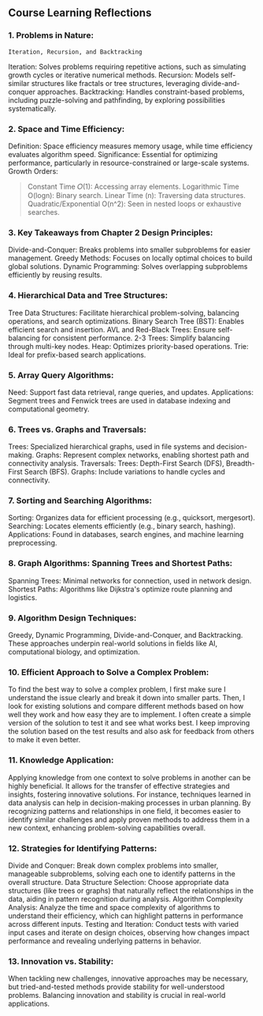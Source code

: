 ## Course Learning Reflections
 ### 1. Problems in Nature:
    Iteration, Recursion, and Backtracking
Iteration: Solves problems requiring repetitive actions, such as simulating growth cycles or iterative numerical methods.
Recursion: Models self-similar structures like fractals or tree structures, leveraging divide-and-conquer approaches.
Backtracking: Handles constraint-based problems, including puzzle-solving and pathfinding, by exploring possibilities systematically.

### 2. Space and Time Efficiency:
Definition: Space efficiency measures memory usage, while time efficiency evaluates algorithm speed.
Significance: Essential for optimizing performance, particularly in resource-constrained or large-scale systems.
Growth Orders:
  >Constant Time 𝑂(1): Accessing array elements.
  >Logarithmic Time O(logn): Binary search.
  >Linear Time (n): Traversing data structures.
  >Quadratic/Exponential O(n^2): Seen in nested loops or exhaustive searches.

### 3. Key Takeaways from Chapter 2 Design Principles:
Divide-and-Conquer: Breaks problems into smaller subproblems for easier management.
Greedy Methods: Focuses on locally optimal choices to build global solutions.
Dynamic Programming: Solves overlapping subproblems efficiently by reusing results.
### 4. Hierarchical Data and Tree Structures:
Tree Data Structures: Facilitate hierarchical problem-solving, balancing operations, and search optimizations.
Binary Search Tree (BST): Enables efficient search and insertion.
AVL and Red-Black Trees: Ensure self-balancing for consistent performance.
2-3 Trees: Simplify balancing through multi-key nodes.
Heap: Optimizes priority-based operations.
Trie: Ideal for prefix-based search applications.
### 5. Array Query Algorithms:
Need: Support fast data retrieval, range queries, and updates.
Applications: Segment trees and Fenwick trees are used in database indexing and computational geometry.
### 6. Trees vs. Graphs and Traversals:
Trees: Specialized hierarchical graphs, used in file systems and decision-making.
Graphs: Represent complex networks, enabling shortest path and connectivity analysis.
Traversals:
Trees: Depth-First Search (DFS), Breadth-First Search (BFS).
Graphs: Include variations to handle cycles and connectivity.
### 7. Sorting and Searching Algorithms:
Sorting: Organizes data for efficient processing (e.g., quicksort, mergesort).
Searching: Locates elements efficiently (e.g., binary search, hashing).
Applications: Found in databases, search engines, and machine learning preprocessing.
### 8. Graph Algorithms: Spanning Trees and Shortest Paths:
Spanning Trees: Minimal networks for connection, used in network design.
Shortest Paths: Algorithms like Dijkstra's optimize route planning and logistics.
### 9. Algorithm Design Techniques:
Greedy, Dynamic Programming, Divide-and-Conquer, and Backtracking.
These approaches underpin real-world solutions in fields like AI, computational biology, and optimization.
### 10. Efficient Approach to Solve a Complex Problem:
To find the best way to solve a complex problem, I first make sure I understand the issue clearly and break it down into smaller parts. Then, I look for existing solutions and compare different methods based on how well they work and how easy they are to implement. I often create a simple version of the solution to test it and see what works best. I keep improving the solution based on the test results and also ask for feedback from others to make it even better.

### 11. Knowledge Application:
Applying knowledge from one context to solve problems in another can be highly beneficial. It allows for the transfer of effective strategies and insights, fostering innovative solutions. For instance, techniques learned in data analysis can help in decision-making processes in urban planning. By recognizing patterns and relationships in one field, it becomes easier to identify similar challenges and apply proven methods to address them in a new context, enhancing problem-solving capabilities overall.

### 12. Strategies for Identifying Patterns:
Divide and Conquer: Break down complex problems into smaller, manageable subproblems, solving each one to identify patterns in the overall structure. Data Structure Selection: Choose appropriate data structures (like trees or graphs) that naturally reflect the relationships in the data, aiding in pattern recognition during analysis. Algorithm Complexity Analysis: Analyze the time and space complexity of algorithms to understand their efficiency, which can highlight patterns in performance across different inputs. Testing and Iteration: Conduct tests with varied input cases and iterate on design choices, observing how changes impact performance and revealing underlying patterns in behavior.

### 13. Innovation vs. Stability:
When tackling new challenges, innovative approaches may be necessary, but tried-and-tested methods provide stability for well-understood problems. Balancing innovation and stability is crucial in real-world applications.



